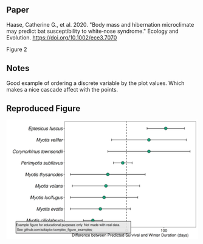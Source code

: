 ## Paper
Haase, Catherine G., et al. 2020. "Body mass and hibernation microclimate may predict bat susceptibility to white‐nose syndrome." Ecology and Evolution. https://doi.org/10.1002/ece3.7070

Figure 2

## Notes
Good example of ordering a discrete variable by the plot values. Which makes a nice cascade affect with the points.

## Reproduced Figure
![](https://raw.githubusercontent.com/sdtaylor/complex_figure_examples/master/haase2020/haase2020_final.png)
